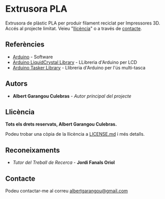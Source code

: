 # Extrusora PLA

Extrusora de plàstic PLA per produir filament reciclat per Impressores 3D.
Accés al projecte limitat. Veieu "[llicència](LICENSE.md)" o a través de [contacte](mailto:albertgarangou@gmail.com).


## Referències

* [Arduino](https://www.arduino.cc/) - Software
* [Arduino LiquidCrystal Library](https://www.arduino.cc/en/Reference/LiquidCrystal) - LLibreria d'Arduino per LCD
* [Arduino Tasker Library](https://github.com/joysfera/arduino-tasker) - Llibreria d'Arduino per l'ús multi-tasca

## Autors

* **Albert Garangou Culebras** - *Autor principal del projecte*

## Llicència

**Tots els drets reservats, Albert Garangou Culebras.**

Podeu trobar una còpia de la llicència a [LICENSE.md](LICENSE.md) i més detalls.

## Reconeixaments

* *Tutor del Treball de Recerca* - **Jordi Fanals Oriol**

## Contacte

Podeu contactar-me al correu [albertgarangou@gmail.com](mailto:albertgarangou@gmail.com)
